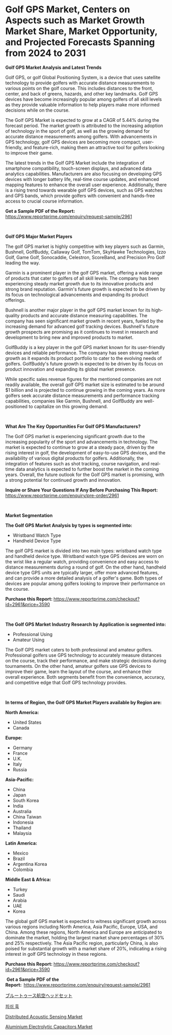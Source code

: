 <p><h1>Golf GPS Market, Centers on Aspects such as Market Growth Market Share, Market Opportunity, and Projected Forecasts Spanning from 2024 to 2031</h1></p><p><strong>Golf GPS Market Analysis and Latest Trends</strong></p>
<p><p>Golf GPS, or golf Global Positioning System, is a device that uses satellite technology to provide golfers with accurate distance measurements to various points on the golf course. This includes distances to the front, center, and back of greens, hazards, and other key landmarks. Golf GPS devices have become increasingly popular among golfers of all skill levels as they provide valuable information to help players make more informed decisions while on the course.</p><p>The Golf GPS Market is expected to grow at a CAGR of 5.44% during the forecast period. The market growth is attributed to the increasing adoption of technology in the sport of golf, as well as the growing demand for accurate distance measurements among golfers. With advancements in GPS technology, golf GPS devices are becoming more compact, user-friendly, and feature-rich, making them an attractive tool for golfers looking to improve their game.</p><p>The latest trends in the Golf GPS Market include the integration of smartphone compatibility, touch-screen displays, and advanced data analytics capabilities. Manufacturers are also focusing on developing GPS devices with longer battery life, real-time course updates, and enhanced mapping features to enhance the overall user experience. Additionally, there is a rising trend towards wearable golf GPS devices, such as GPS watches and GPS bands, which provide golfers with convenient and hands-free access to crucial course information.</p></p>
<p><strong>Get a Sample PDF of the Report:&nbsp;</strong> <a href="https://www.reportprime.com/enquiry/request-sample/2961">https://www.reportprime.com/enquiry/request-sample/2961</a></p>
<p>&nbsp;</p>
<p><strong>Golf GPS Major Market Players</strong></p>
<p><p>The golf GPS market is highly competitive with key players such as Garmin, Bushnell, GolfBuddy, Callaway Golf, TomTom, SkyHawke Technologies, Izzo Golf, Game Golf, Sonocaddie, Celestron, ScoreBand, and Precision Pro Golf leading the way.</p><p>Garmin is a prominent player in the golf GPS market, offering a wide range of products that cater to golfers of all skill levels. The company has been experiencing steady market growth due to its innovative products and strong brand reputation. Garmin's future growth is expected to be driven by its focus on technological advancements and expanding its product offerings.</p><p>Bushnell is another major player in the golf GPS market known for its high-quality products and accurate distance measuring capabilities. The company has seen significant market growth in recent years, fueled by the increasing demand for advanced golf tracking devices. Bushnell's future growth prospects are promising as it continues to invest in research and development to bring new and improved products to market.</p><p>GolfBuddy is a key player in the golf GPS market known for its user-friendly devices and reliable performance. The company has seen strong market growth as it expands its product portfolio to cater to the evolving needs of golfers. GolfBuddy's future growth is expected to be driven by its focus on product innovation and expanding its global market presence.</p><p>While specific sales revenue figures for the mentioned companies are not readily available, the overall golf GPS market size is estimated to be around $1 billion and is projected to continue growing in the coming years. As more golfers seek accurate distance measurements and performance tracking capabilities, companies like Garmin, Bushnell, and GolfBuddy are well-positioned to capitalize on this growing demand.</p></p>
<p>&nbsp;</p>
<p><strong>What Are The Key Opportunities For Golf GPS Manufacturers?</strong></p>
<p><p>The Golf GPS market is experiencing significant growth due to the increasing popularity of the sport and advancements in technology. The market is expected to continue to grow at a steady pace, driven by the rising interest in golf, the development of easy-to-use GPS devices, and the availability of various digital products for golfers. Additionally, the integration of features such as shot tracking, course navigation, and real-time data analytics is expected to further boost the market in the coming years. Overall, the future outlook for the Golf GPS market is promising, with a strong potential for continued growth and innovation.</p></p>
<p><strong>Inquire or Share Your Questions If Any Before Purchasing This Report:</strong> <a href="https://www.reportprime.com/enquiry/pre-order/2961">https://www.reportprime.com/enquiry/pre-order/2961</a></p>
<p>&nbsp;</p>
<p><strong>Market Segmentation</strong></p>
<p><strong>The Golf GPS Market Analysis by types is segmented into:</strong></p>
<p><ul><li>Wristband Watch Type</li><li>Handheld Device Type</li></ul></p>
<p><p>The golf GPS market is divided into two main types: wristband watch type and handheld device type. Wristband watch type GPS devices are worn on the wrist like a regular watch, providing convenience and easy access to distance measurements during a round of golf. On the other hand, handheld device type GPS units are typically larger, offer more advanced features, and can provide a more detailed analysis of a golfer's game. Both types of devices are popular among golfers looking to improve their performance on the course.</p></p>
<p><strong>Purchase this Report:&nbsp;</strong><a href="https://www.reportprime.com/checkout?id=2961&price=3590">https://www.reportprime.com/checkout?id=2961&price=3590</a></p>
<p>&nbsp;</p>
<p><strong>The Golf GPS Market Industry Research by Application is segmented into:</strong></p>
<p><ul><li>Professional Using</li><li>Amateur Using</li></ul></p>
<p><p>The Golf GPS market caters to both professional and amateur golfers. Professional golfers use GPS technology to accurately measure distances on the course, track their performance, and make strategic decisions during tournaments. On the other hand, amateur golfers use GPS devices to improve their game, learn the layout of the course, and enhance their overall experience. Both segments benefit from the convenience, accuracy, and competitive edge that Golf GPS technology provides.</p></p>
<p>&nbsp;</p>
<p><strong>In terms of Region, the Golf GPS Market Players available by Region are:</strong></p>
<p>
    <p> <strong> North America: </strong>
        <ul>
            <li>United States</li>
            <li>Canada</li>
        </ul>
        </p> 
    <p> <strong> Europe: </strong>
        <ul>
            <li>Germany</li>
            <li>France</li>
            <li>U.K.</li>
            <li>Italy</li>
            <li>Russia</li>
        </ul>
        </p> 
    <p> <strong> Asia-Pacific: </strong>
        <ul>
            <li>China</li>
            <li>Japan</li>
            <li>South Korea</li>
            <li>India</li>
            <li>Australia</li>
            <li>China Taiwan</li>
            <li>Indonesia</li>
            <li>Thailand</li>
            <li>Malaysia</li>
        </ul>
        </p> 
    <p> <strong> Latin America: </strong>
        <ul>
            <li>Mexico</li>
            <li>Brazil</li>
            <li>Argentina Korea</li>
            <li>Colombia</li>
        </ul>
        </p> 
    <p> <strong> Middle East & Africa: </strong>
        <ul>
            <li>Turkey</li>
            <li>Saudi</li>
            <li>Arabia</li>
            <li>UAE</li>
            <li>Korea</li>
        </ul>
    </p>
    </p>
<p><p>The global golf GPS market is expected to witness significant growth across various regions including North America, Asia Pacific, Europe, USA, and China. Among these regions, North America and Europe are anticipated to dominate the market, holding the largest market share percentages of 30% and 25% respectively. The Asia Pacific region, particularly China, is also poised for substantial growth with a market share of 20%, indicating a rising interest in golf GPS technology in these regions.</p></p>
<p><strong>Purchase this Report: </strong><a href="https://www.reportprime.com/checkout?id=2961&price=3590">https://www.reportprime.com/checkout?id=2961&price=3590</a></p>
<p>&nbsp;<strong>Get a Sample PDF of the Report:&nbsp;&nbsp;</strong><a href="https://www.reportprime.com/enquiry/request-sample/2961">https://www.reportprime.com/enquiry/request-sample/2961</a></p>
<p><strong></strong></p>
<p><p><a href="https://github.com/ksxzwxabcuynh011/Market-Research-Report-List-1/blob/main/45479489740.md">ブルートゥース航空ヘッドセット</a></p><p><a href="https://github.com/xvz497517413/Market-Research-Report-List-1/blob/main/10474359067.md">피쉬 훅</a></p><p><a href="https://github.com/changoleonlaverguenzanoexiste/Market-Research-Report-List-2/blob/main/distributed-acoustic-sensing-market.md">Distributed Acoustic Sensing Market</a></p><p><a href="https://github.com/tamvrosiya/Market-Research-Report-List-3/blob/main/aluminium-electrolytic-capacitors-market.md">Aluminium Electrolytic Capacitors Market</a></p></p>